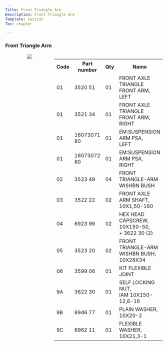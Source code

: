 ```yaml
---
Title: Front Triangle Arm
Description: Front Triangle Arm
Template: section
Toc: chapter

---
```


### Front Triangle Arm   

<div style="text-align: center; display: grid; grid-template-columns: 1fr 1fr;">
  <div>
    <img src="%assets_url%/manual/front-triangle-arm.jpg">
  </div>
  <div style="text-align: left;">
    <table width="100%" cellpadding="0" cellspacing="0">
        <tr>
            <th>Code</th>
            <th>Part number</th>
            <th>Qty</th>
            <th>Name</th>
        <tr class="over" name="01" onclick="articleRow('3520 51')">
            <td>01</td>
            <td class="article">3520 51</td>
            <td>01</td>
            <td>FRONT AXLE TRIANGLE FRONT ARM, <br>LEFT</td>
        </tr>
        <tr class="over" name="01" onclick="articleRow('3521 34')">
            <td>01</td>
            <td class="article">3521 34</td>
            <td>01</td>
            <td>FRONT AXLE TRIANGLE FRONT ARM, <br>RIGHT</td>
        </tr>
        <tr class="over" name="01" onclick="articleRow('16073071 80')">
            <td>01</td>
            <td class="article">16073071 80</td>
            <td>01</td>
            <td>EM:SUSPENSION ARM PSA, <br>LEFT</td>
        </tr>
        <tr class="over" name="01" onclick="articleRow('16073072 80')">
            <td>01</td>
            <td class="article">16073072 80</td>
            <td>01</td>
            <td>EM:SUSPENSION ARM PSA, <br>RIGHT</td>
        </tr>
        <tr class="over" name="02" onclick="articleRow('3523 49')">
            <td>02</td>
            <td class="article">3523 49</td>
            <td>04</td>
            <td>FRONT TRIANGLE-ARM WISHBN BUSH</td>
        </tr>
        <tr class="over" name="03" onclick="articleRow('3522 22')">
            <td>03</td>
            <td class="article">3522 22</td>
            <td>02</td>
            <td>FRONT AXLE ARM SHAFT, <br>10X1,50-160</td>
        </tr>
        <tr class="over" name="04" onclick="articleRow('6923 96')">
            <td>04</td>
            <td class="article">6923 96</td>
            <td>02</td>
            <td>HEX HEAD CAPSCREW, <br>10X150-50, <br>+ 3622 30 (2)</td>
        </tr>
        <tr class="over" name="05" onclick="articleRow('3523 20')">
            <td>05</td>
            <td class="article">3523 20</td>
            <td>02</td>
            <td>FRONT TRIANGLE-ARM WISHBN BUSH, <br>10X28X34</td>
        </tr>
        <tr class="over" name="06" onclick="articleRow('3599 06')">
            <td>06</td>
            <td class="article">3599 06</td>
            <td>01</td>
            <td>KIT FLEXIBLE JOINT</td>
        </tr>
        <tr class="over" name="9A" onclick="articleRow('3622 30')">
            <td>9A</td>
            <td class="article">3622 30</td>
            <td>01</td>
            <td>SELF LOCKING NUT, <br>IAM 10X150-12,6-16</td>
        </tr>
        <tr class="over" name="9B" onclick="articleRow('6946 77')">
            <td>9B</td>
            <td class="article">6946 77</td>
            <td>01</td>
            <td>PLAIN WASHER, <br>10X20-2</td>
        </tr>
        <tr class="over" name="9C" onclick="articleRow('6962 11')">
            <td>9C</td>
            <td class="article">6962 11</td>
            <td>01</td>
            <td>FLEXIBLE WASHER, <br>10X21,3-1</td>
        </tr>
    </table>
  </div>
</div>

<!-- Front Anti-Roll Bar  
![](%assets_url%/manual/front-anti-roll-bar.jpg)  {.table} | Code | Part Number | Quantity | Name   
|--|--|--|--
|01 |	5081 57	| 01	| FRONT ANTI-ROLL BAR, 1 POS DIAM 23 -->


